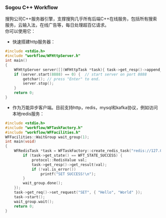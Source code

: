 ### Sogou C++ Workflow  
搜狗公司C++服务器引擎，支撑搜狗几乎所有后端C++在线服务，包括所有搜索服务，云输入法，在线广告等，每日处理超百亿请求。  
你可以使用它：
* 快速搭建http服务器：
~~~cpp
#include <stdio.h>
#include "workflow/WFHttpServer.h"
int main()
{
    WFHttpServer server([](WFHttpTask *task){ task->get_resp()->append_output_body("<html>Hello World!</html>"); });
    if (server.start(8888) == 0) {  // start server on port 8888
        getchar(); // press "Enter" to end.
        server.stop();
    }
    return 0;
}
~~~
* 作为万能异步客户端。目前支持http，redis，mysql和kafka协议，例如访问本地redis服务：
~~~cpp
#include <stdio.h>
#include "workflow/WFTaskFactory.h"
#include "workflow/WFFacilities.h"
WFFacilities::WaitGroup wait_group(1);
int main(void)
{
    WFRedisTask *task = WFTaskFactory::create_redis_task("redis://127.0.0.1/", 0, [](WFRedisTask *task) {
        if (task->get_state() == WFT_STATE_SUCCESS) {
            protocol::RedisValue val;
            task->get_resp()->get_result(val);
            if (!val.is_error())
                printf("SET SUCCESS!\n");
        }
        wait_group.done();
    });
    task->get_req()->set_request("SET", { "Hello", "World" });
    task->start();
    wait_group.wait();
    return 0;
}
~~~
